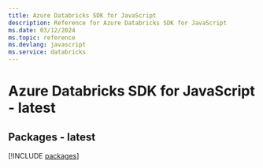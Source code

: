 ```yaml
---
title: Azure Databricks SDK for JavaScript
description: Reference for Azure Databricks SDK for JavaScript
ms.date: 03/12/2024
ms.topic: reference
ms.devlang: javascript
ms.service: databricks
---
```

# Azure Databricks SDK for JavaScript - latest
## Packages - latest
[!INCLUDE [packages](databricks-index.md)]